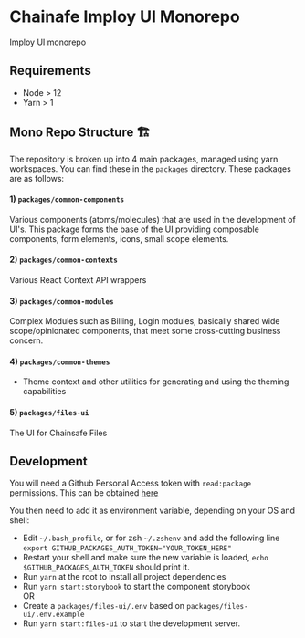# Chainafe Imploy UI Monorepo

Imploy UI monorepo

## Requirements

- Node > 12
- Yarn > 1

## Mono Repo Structure 🏗

The repository is broken up into 4 main packages, managed using yarn workspaces. You can find these in the `packages` directory. These packages are as follows:

#### 1\) **`packages/common-components`**

Various components (atoms/molecules) that are used in the development of UI's. This package forms the base of the UI providing composable components, form elements, icons, small scope elements.

#### 2\) **`packages/common-contexts`**

Various React Context API wrappers

#### 3\) **`packages/common-modules`**

Complex Modules such as Billing, Login modules, basically shared wide scope/opinionated components, that meet some cross-cutting business concern.

#### 4\) **`packages/common-themes`**

- Theme context and other utilities for generating and using the theming capabilities

#### 5\) **`packages/files-ui`**

The UI for Chainsafe Files

## Development

You will need a Github Personal Access token with `read:package` permissions. This can be obtained [here](https://github.com/settings/tokens)

You then need to add it as environment variable, depending on your OS and shell:

- Edit `~/.bash_profile`, or for zsh `~/.zshenv` and add the following line `export GITHUB_PACKAGES_AUTH_TOKEN="YOUR_TOKEN_HERE"`
- Restart your shell and make sure the new variable is loaded, `echo $GITHUB_PACKAGES_AUTH_TOKEN` should print it.
- Run `yarn` at the root to install all project dependencies
- Run `yarn start:storybook` to start the component storybook  
  OR
- Create a `packages/files-ui/.env` based on `packages/files-ui/.env.example`
- Run `yarn start:files-ui` to start the development server.
